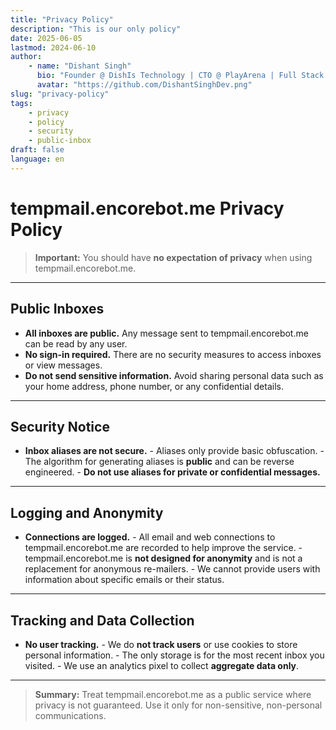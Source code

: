 ```yaml
---
title: "Privacy Policy"
description: "This is our only policy"
date: 2025-06-05
lastmod: 2024-06-10
author:
    - name: "Dishant Singh"
      bio: "Founder @ DishIs Technology | CTO @ PlayArena | Full Stack & Python Developer | ML/ DL Developer | Problem Solver | Math & Science Teacher"
      avatar: "https://github.com/DishantSinghDev.png"
slug: "privacy-policy"
tags:
    - privacy
    - policy
    - security
    - public-inbox
draft: false
language: en
---
```


# tempmail.encorebot.me Privacy Policy

> **Important:** You should have **no expectation of privacy** when using tempmail.encorebot.me.

---

## Public Inboxes

- **All inboxes are public.** Any message sent to tempmail.encorebot.me can be read by any user.
- **No sign-in required.** There are no security measures to access inboxes or view messages.
- **Do not send sensitive information.** Avoid sharing personal data such as your home address, phone number, or any confidential details.

---

## Security Notice

- **Inbox aliases are not secure.**
        - Aliases only provide basic obfuscation.
        - The algorithm for generating aliases is **public** and can be reverse engineered.
        - **Do not use aliases for private or confidential messages.**

---

## Logging and Anonymity

- **Connections are logged.**
        - All email and web connections to tempmail.encorebot.me are recorded to help improve the service.
        - tempmail.encorebot.me is **not designed for anonymity** and is not a replacement for anonymous re-mailers.
        - We cannot provide users with information about specific emails or their status.

---

## Tracking and Data Collection

- **No user tracking.**
        - We do **not track users** or use cookies to store personal information.
        - The only storage is for the most recent inbox you visited.
        - We use an analytics pixel to collect **aggregate data only**.

---

> **Summary:** Treat tempmail.encorebot.me as a public service where privacy is not guaranteed. Use it only for non-sensitive, non-personal communications.

